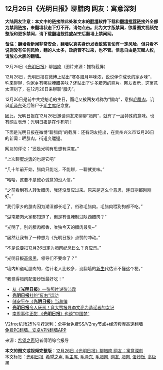  <h2>12月26日《光明日报》聊腊肉 网友：寓意深刻</h2> <p class="notice"><b>大陆网友注意：本文中的链接除此处和文末的<a href="https://github.com/bannedbook/fanqiang" >翻墙</a>软件下载和<a href="https://github.com/killgcd/justmysocks/blob/master/README.md">翻墙推荐</a>链接外全部为禁网链接，未翻墙状态下打不开，请勿点击。此为文字版禁闻，欲看图文视频完整版和更多禁闻，请下载<a href="https://github.com/bannedbook/fanqiang">翻墙软件或APP</a>后翻墙上禁闻网。</p><p>备注：翻墙看新闻非常安全，翻墙以真实身份发表敏感言论有一定风险，但只看不说则没有任何风险，翻的人太多，政府管不过来，也不管。信息自由是天赋人权，请放心大胆的翻墙。</b></p>  <div class="entry"> <p id="conimg">12月26日《<a href="https://www.bannedbook.org/bnews/tag/%e5%85%89%e6%98%8e%e6%97%a5%e6%8a%a5/" class="st_tag internal_tag" rel="tag" title="标签 光明日报 下的日志">光明日报</a>》聊<a href="https://www.bannedbook.org/bnews/tag/%e8%85%8a%e8%82%89/" class="st_tag internal_tag" rel="tag" title="标签 腊肉 下的日志">腊肉</a>（图片来源：推特截屏）</p> <p>12月26日，光明日报在微博上贴出“寒冬腊月年味浓，说说伴你成长的家乡味”，称来聊聊，你家乡有哪些腌腊美味？还贴出了许多腊肉的照片。<a href="https://www.bannedbook.org/bnews/tag/%e7%bd%91%e5%8f%8b/" class="st_tag internal_tag" rel="tag" title="标签 网友 下的日志">网友</a>表示，这寓意太深刻了，在12月26日来聊聊“腊肉”。</p> <p>12月26日是前中共党魁毛的生日，而毛又被网友戏称为“腊肉”，意指<a href="https://www.bannedbook.org/bnews/tag/%e6%af%9b%e8%85%8a%e8%82%89/" class="st_tag internal_tag" rel="tag" title="标签 毛腊肉 下的日志">毛腊肉</a>，讥讽<a href="https://www.bannedbook.org/bnews/tag/%e6%af%9b%e6%b3%bd%e4%b8%9c/" class="st_tag internal_tag" rel="tag" title="标签 毛泽东 下的日志">毛泽东</a>死后陈尸于<a href="https://www.bannedbook.org/bnews/tag/%e6%af%9b%e4%b8%bb%e5%b8%ad/" class="st_tag internal_tag" rel="tag" title="标签 毛主席 下的日志">毛主席</a>纪念堂。</p> <p>因此，光明日报在12月26日邀请网友来聊聊“腊肉”，就有了一层特殊的意味。也有网友表示：光明日报是在作死吧！</p> <p>下面是光明日报在微博“聊腊肉”的截屏：还有网友挖出，在贵州兴义市12月26日的新闻：晒腊肉，街道变邋遢。</p> <p>网友的评论：“还是光明有思想有深度。”</p>  <p>“上次聊<a href="https://www.bannedbook.org/bnews/tag/%E8%9B%8B%E7%82%92%E9%A5%AD/" class="st_tag internal_tag" rel="tag" title="标签 蛋炒饭 下的日志">蛋炒饭</a>的也是它吧”</p> <p>“几十年前开始，腊肉只能吃，不能聊，一聊就变味。”</p> <p>“哈哈，这要不是诚心诚意的没人信。”</p> <p>“之前看到有人转发腊肉，我还没反应过来。原来是这么个意思，连日期都刚刚好。”</p> <p>“我们家乡的腊肉因为潮湿都长毛了。俗称毛腊肉。毛腊肉喂狗狗都不吃。”</p> <p>“湖南腊肉大家都知道了，但是有谁腌制过陕西腊肉？”</p>  <p>“光明了，别的腊肉都香，唯独今天的腊肉最臭~”</p> <p>“居然让我有了一种想为《光明日报》点赞的冲动。”</p> <p>“不是说要把12月26日定为腊肉纪念日么？真应景。”</p> <p>“光明日报<a href="https://www.bannedbook.org/bnews/tag/%E9%AB%98%E7%BA%A7%E9%BB%91/" class="st_tag internal_tag" rel="tag" title="标签 高级黑 下的日志">高级黑</a>，领导们不要命了？”</p> <p>“墙内知道毛腊肉的，估计老人比较多，没翻墙的<span class='wp_keywordlink'><a href="https://www.bannedbook.org/forum2/topic1642.html" title="正见网《新生》" target="_blank">新生</a></span>代估计不懂这个梗。”</p> <p>“我觉得腊肉配蛋炒饭最好吃！”</p>  <ul class='op-related-articles' title='相关阅读'> <li><a href='https://www.bannedbook.org/bnews/lishi/20200828/1386995.html' target='_blank'>从《<b>光明日报</b>》一张照片说张沛霖</a></li> <li><a href='https://www.bannedbook.org/bnews/lishi/20200323/1298527.html' target='_blank'><b>光明日报</b>社的“反右”运动</a></li> <li><a href='https://www.bannedbook.org/bnews/lishi/20200320/1296871.html' target='_blank'>储安平在《<b>光明日报</b>》当总编</a></li> <li><a href='https://www.bannedbook.org/bnews/cbnews/20200315/1294104.html' target='_blank'><b>光明日报</b>令人厌恶！竟大赞报导李文亮为造谣者的女记</a></li> <li><a href='https://www.bannedbook.org/bnews/ssgc/20121209/680588.html' target='_blank'>南周事件正酣 《<b>光明日报</b>》也谈“中国梦”</a></li> </ul> <p class="texttj"> <a href="https://github.com/bannedbook/fanqiang/wiki/V2ray%E6%9C%BA%E5%9C%BA" target="_blank">V2free机场25%引荐返利：全平台免费SS/V2ray节点+经济套餐高速翻墙</a><br/> <a href="https://github.com/bannedbook/fanqiang/wiki/%E7%A6%81%E9%97%BB%E7%BD%91%E5%AE%89%E5%8D%93%E7%BF%BB%E5%A2%99%E6%96%B0%E9%97%BBAPP" target="_blank">免费PC翻墙、安卓VPN翻墙APP</a></p><p> 来源：<span class='wp_keywordlink_affiliate'><a href="https://www.soundofhope.org" title="希望之声" target="_blank">希望之声</a></span>记者傅明综合报导 </p><a name='sharetosocial'></a>       <div><b>本文的图文或视频完整版</b>：<a href='https://www.bannedbook.org/bnews/cbnews/20201227/1455632.html'>12月26日《光明日报》聊腊肉 网友：寓意深刻</a></div>  </div><!--END ENTRY--> <div class="postfooter"> <div>本文标签：<a href="https://www.bannedbook.org/bnews/tag/%e5%85%89%e6%98%8e%e6%97%a5%e6%8a%a5/" rel="tag">光明日报</a>, <a href="https://www.bannedbook.org/bnews/tag/%e5%b8%8c%e6%9c%9b%e4%b9%8b%e5%a3%b0/" rel="tag">希望之声</a>, <a href="https://www.bannedbook.org/bnews/tag/%e6%af%9b%e4%b8%bb%e5%b8%ad/" rel="tag">毛主席</a>, <a href="https://www.bannedbook.org/bnews/tag/%e6%af%9b%e6%b3%bd%e4%b8%9c/" rel="tag">毛泽东</a>, <a href="https://www.bannedbook.org/bnews/tag/%e6%af%9b%e8%85%8a%e8%82%89/" rel="tag">毛腊肉</a>, <a href="https://www.bannedbook.org/bnews/tag/%e7%bd%91%e5%8f%8b/" rel="tag">网友</a>, <a href="https://www.bannedbook.org/bnews/tag/%e8%85%8a%e8%82%89/" rel="tag">腊肉</a>, <a href="https://www.bannedbook.org/bnews/tag/%E8%9B%8B%E7%82%92%E9%A5%AD/" rel="tag">蛋炒饭</a>, <a href="https://www.bannedbook.org/bnews/tag/%E9%AB%98%E7%BA%A7%E9%BB%91/" rel="tag">高级黑</a></div>  </div><!--END POSTFOOTER--> 